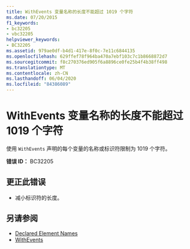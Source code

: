 ```yaml
---
title: WithEvents 变量名称的长度不能超过 1019 个字符
ms.date: 07/20/2015
f1_keywords:
- bc32205
- vbc32205
helpviewer_keywords:
- BC32205
ms.assetid: 979ae0df-b4d1-417e-8f0c-7e11c6844135
ms.openlocfilehash: 629ffef78f964ba470a7ebf103c7c1b8668872d7
ms.sourcegitcommit: f8c270376ed905f6a8896ce0fe25b4f4b38ff498
ms.translationtype: MT
ms.contentlocale: zh-CN
ms.lasthandoff: 06/04/2020
ms.locfileid: "84386089"
---
```

# <a name="withevents-variable-name-length-cannot-exceed-1019-characters"></a>WithEvents 变量名称的长度不能超过 1019 个字符
使用 `WithEvents` 声明的每个变量的名称或标识符限制为 1019 个字符。  
  
 **错误 ID：** BC32205  
  
## <a name="to-correct-this-error"></a>更正此错误  
  
- 减小标识符的长度。  
  
## <a name="see-also"></a>另请参阅

- [Declared Element Names](../programming-guide/language-features/declared-elements/declared-element-names.md)
- [WithEvents](../language-reference/modifiers/withevents.md)
